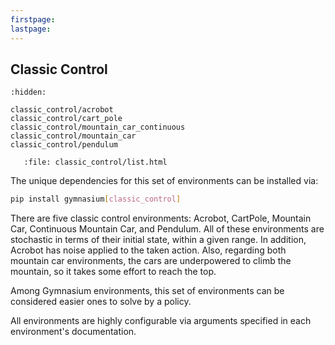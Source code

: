```yaml
---
firstpage:
lastpage:
---
```


## Classic Control

```{toctree}
:hidden:

classic_control/acrobot
classic_control/cart_pole
classic_control/mountain_car_continuous
classic_control/mountain_car
classic_control/pendulum
```

```{raw} html
   :file: classic_control/list.html
```

The unique dependencies for this set of environments can be installed via:

````bash
pip install gymnasium[classic_control]
````

There are five classic control environments: Acrobot, CartPole, Mountain Car, Continuous Mountain Car, and Pendulum. All of these environments are stochastic in terms of their initial state, within a given range. In addition, Acrobot has noise applied to the taken action. Also, regarding both mountain car environments, the cars are underpowered to climb the mountain, so it takes some effort to reach the top.

Among Gymnasium environments, this set of environments can be considered easier ones to solve by a policy.

All environments are highly configurable via arguments specified in each environment's documentation.
